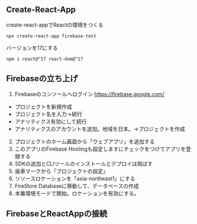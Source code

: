 ## Create-React-App
create-react-appでReactの環境をつくる

```
npx create-react-app firebase-test
```

バージョンを17にする

```
npm i react@^17 react-dom@^17
```

## Firebaseの立ち上げ
1. Firebaseのコンソールへログイン
https://firebase.google.com/

- プロジェクトを新規作成
- プロジェクト名を入力→続行
- アナリティクス有効にして続行
- アナリティクスのアカウントを追加。地域を日本。→プロジェクトを作成

2. プロジェクトのホーム画面から「ウェブアプリ」を追加する
3. このアプリのFirebase Hostingも設定しますにチェックをつけてアプリを登録する
4. SDKの追加とCLIツールのインストールとデプロイは飛ばす
5. 歯車マークから「プロジェクトの設定」
6. リソースロケーションを「asia-northeast1」にする
7. FireStore Databaseに移動して、データベースの作成
8. 本番環境モードで開始。ロケーションを有効にする。

## FirebaseとReactAppの接続
